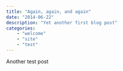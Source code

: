 ```yaml
---
title: "Again, again, and again"
date: "2014-06-22"
description: "Yet another first blog post"
categories: 
    - "welcome"
    - "site"
    - "test"
---
```


Another test post
